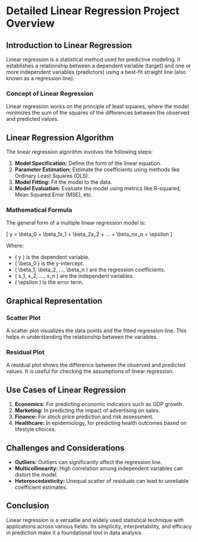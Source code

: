 # Detailed Linear Regression Project Overview

## Introduction to Linear Regression

Linear regression is a statistical method used for predictive modeling. It establishes a relationship between a dependent variable (target) and one or more independent variables (predictors) using a best-fit straight line (also known as a regression line).

### Concept of Linear Regression

Linear regression works on the principle of least squares, where the model minimizes the sum of the squares of the differences between the observed and predicted values.

## Linear Regression Algorithm

The linear regression algorithm involves the following steps:

1. **Model Specification:** Define the form of the linear equation.
2. **Parameter Estimation:** Estimate the coefficients using methods like Ordinary Least Squares (OLS).
3. **Model Fitting:** Fit the model to the data.
4. **Model Evaluation:** Evaluate the model using metrics like R-squared, Mean Squared Error (MSE), etc.

### Mathematical Formula

The general form of a multiple linear regression model is:

\[ y = \beta_0 + \beta_1x_1 + \beta_2x_2 + ... + \beta_nx_n + \epsilon \]

Where:
- \( y \) is the dependent variable.
- \( \beta_0 \) is the y-intercept.
- \( \beta_1, \beta_2, ..., \beta_n \) are the regression coefficients.
- \( x_1, x_2, ..., x_n \) are the independent variables.
- \( \epsilon \) is the error term.

## Graphical Representation

### Scatter Plot

A scatter plot visualizes the data points and the fitted regression line. This helps in understanding the relationship between the variables.

### Residual Plot

A residual plot shows the difference between the observed and predicted values. It is useful for checking the assumptions of linear regression.

## Use Cases of Linear Regression

1. **Economics:** For predicting economic indicators such as GDP growth.
2. **Marketing:** In predicting the impact of advertising on sales.
3. **Finance:** For stock price prediction and risk assessment.
4. **Healthcare:** In epidemiology, for predicting health outcomes based on lifestyle choices.

## Challenges and Considerations

- **Outliers:** Outliers can significantly affect the regression line.
- **Multicollinearity:** High correlation among independent variables can distort the model.
- **Heteroscedasticity:** Unequal scatter of residuals can lead to unreliable coefficient estimates.

## Conclusion

Linear regression is a versatile and widely used statistical technique with applications across various fields. Its simplicity, interpretability, and efficacy in prediction make it a foundational tool in data analysis.
